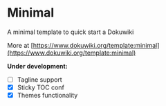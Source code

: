 # Minimal
A minimal template to quick start a Dokuwiki

More at [https://www.dokuwiki.org/template:minimal](https://www.dokuwiki.org/template:minimal)

**Under development:**
- [ ] Tagline support
- [x] Sticky TOC conf
- [x] Themes functionality
